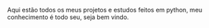 Aqui estão todos os meus projetos e estudos feitos em python, meu conhecimento é todo seu, seja bem vindo.
